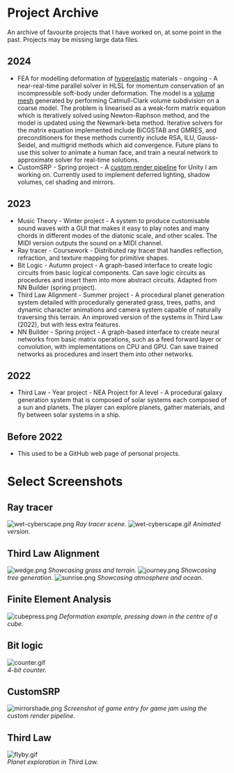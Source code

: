 # Project Archive
An archive of favourite projects that I have worked on, at some point in the past. Projects may be missing large data files.

## 2024
- FEA for modelling deformation of [hyperelastic](https://en.wikipedia.org/wiki/Hyperelastic_material) materials - ongoing - A near-real-time parallel solver in HLSL for momentum conservation of an incompressible soft-body under deformation. The model is a [volume mesh](https://www.igpm.rwth-aachen.de/brakhage/VolMesh_Pre.pdf) generated by performing Catmull-Clark volume subdivision on a coarse model. The problem is linearised as a weak-form matrix equation which is iteratively solved using Newton-Raphson method, and the model is updated using the Newmark-beta method. Iterative solvers for the matrix equation implemented include BiCGSTAB and GMRES, and preconditioners for these methods currently include RSA, ILU, Gauss-Seidel, and multigrid methods which aid convergence. Future plans to use this solver to animate a human face, and train a neural network to approximate solver for real-time solutions.
- CustomSRP - Spring project - A [custom render pipeline](https://docs.unity3d.com/Manual/srp-custom.html) for Unity I am working on. Currently used to implement deferred lighting, shadow volumes, cel shading and mirrors.

## 2023
- Music Theory - Winter project - A system to produce customisable sound waves with a GUI that makes it easy to play notes and many chords in different modes of the diatonic scale, and other scales. The MIDI version outputs the sound on a MIDI channel.
- Ray tracer - Coursework - Distributed ray tracer that handles reflection, refraction, and texture mapping for primitive shapes.
- Bit Logic - Autumn project - A graph-based interface to create logic circuits from basic logical components. Can save logic circuits as procedures and insert them into more abstract circuits. Adapted from NN Builder (spring project).
- Third Law Alignment - Summer project - A procedural planet generation system detailed with procedurally generated grass, trees, paths, and dynamic character animations and camera system capable of naturally traversing this terrain. An improved version of the systems in Third Law (2022), but with less extra features.
- NN Builder - Spring project - A graph-based interface to create neural networks from basic matrix operations, such as a feed forward layer or convolution, with implementations on CPU and GPU. Can save trained networks as procedures and insert them into other networks.

## 2022
- Third Law - Year project - NEA Project for A level - A procedural galaxy generation system that is composed of solar systems each composed of a sun and planets. The player can explore planets, gather materials, and fly between solar systems in a ship.

## Before 2022
- This used to be a GitHub web page of personal projects.

# Select Screenshots

## Ray tracer

![wet-cyberscape.png](images/wet-cyberscape.png)
*Ray tracer scene.*
![wet-cyberscape.gif](images/wet-cyberscape.gif)
*Animated version.*

## Third Law Alignment

![wedge.png](images/wedge.png)
*Showcasing grass and terrain.*
![journey.png](images/journey.png)
*Showcasing tree generation.*
![sunrise.png](images/sunrise.png)
*Showcasing atmosphere and ocean.*

## Finite Element Analysis

![cubepress.png](images/cubepress.png)
*Deformation example, pressing down in the centre of a cube.*

## Bit logic

![counter.gif](images/counter.gif)<br/>
*4-bit counter.*

## CustomSRP

![mirrorshade.png](images/mirrorshade.png)
*Screenshot of game entry for game jam using the custom render pipeline.*

## Third Law

![flyby.gif](images/flyby.gif)<br/>
*Planet exploration in Third Law.*
